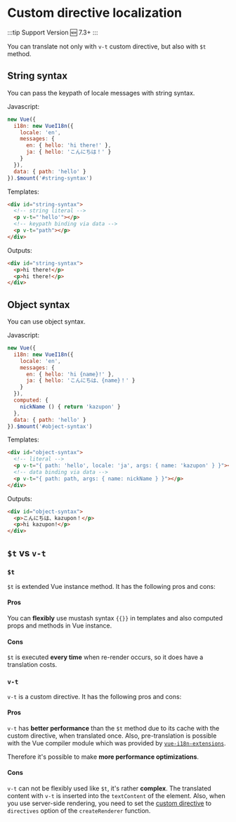 # Custom directive localization

:::tip Support Version
:new: 7.3+
:::

You can translate not only with `v-t` custom directive, but also with `$t`
method.

## String syntax

You can pass the keypath of locale messages with string syntax.

Javascript:

```js
new Vue({
  i18n: new VueI18n({
    locale: 'en',
    messages: {
      en: { hello: 'hi there!' },
      ja: { hello: 'こんにちは！' }
    }
  }),
  data: { path: 'hello' }
}).$mount('#string-syntax')
```

Templates:

```html
<div id="string-syntax">
  <!-- string literal -->
  <p v-t="'hello'"></p>
  <!-- keypath binding via data -->
  <p v-t="path"></p>
</div>
```

Outputs:

```html
<div id="string-syntax">
  <p>hi there!</p>
  <p>hi there!</p>
</div>
```

## Object syntax

You can use object syntax.

Javascript:

```js
new Vue({
  i18n: new VueI18n({
    locale: 'en',
    messages: {
      en: { hello: 'hi {name}!' },
      ja: { hello: 'こんにちは、{name}！' }
    }
  }),
  computed: {
    nickName () { return 'kazupon' }
  },
  data: { path: 'hello' }
}).$mount('#object-syntax')
```

Templates:

```html
<div id="object-syntax">
  <!-- literal -->
  <p v-t="{ path: 'hello', locale: 'ja', args: { name: 'kazupon' } }"></p>
  <!-- data binding via data -->
  <p v-t="{ path: path, args: { name: nickName } }"></p>
</div>
```

Outputs:

```html
<div id="object-syntax">
  <p>こんにちは、kazupon！</p>
  <p>hi kazupon!</p>
</div>
```

## `$t` vs `v-t`

### `$t`

`$t` is extended Vue instance method. It has the following pros and cons:

#### Pros

You can **flexibly** use mustash syntax `{{}}` in templates and also computed props and methods in Vue instance.

#### Cons

`$t` is executed **every time** when re-render occurs, so it does have a translation costs.

### `v-t`

`v-t` is a custom directive. It has the following pros and cons:

#### Pros

`v-t` has **better performance** than the `$t` method due to its cache with the custom directive, when translated once. Also, pre-translation is possible with the Vue compiler module which was provided by [`vue-i18n-extensions`](https://github.com/kazupon/vue-i18n-extensions).

Therefore it's possible to make **more performance optimizations**.

#### Cons

`v-t` can not be flexibly used like `$t`, it's rather **complex**. The translated content with `v-t` is inserted into the `textContent` of the element. Also, when you use server-side rendering, you need to set the [custom directive](https://github.com/kazupon/vue-i18n-extensions#directive-v-t-custom-directive-for-server-side) to `directives` option of the `createRenderer` function.

